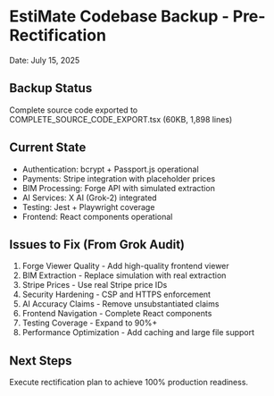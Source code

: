 # EstiMate Codebase Backup - Pre-Rectification
Date: July 15, 2025

## Backup Status
Complete source code exported to COMPLETE_SOURCE_CODE_EXPORT.tsx (60KB, 1,898 lines)

## Current State
- Authentication: bcrypt + Passport.js operational
- Payments: Stripe integration with placeholder prices
- BIM Processing: Forge API with simulated extraction
- AI Services: X AI (Grok-2) integrated
- Testing: Jest + Playwright coverage
- Frontend: React components operational

## Issues to Fix (From Grok Audit)
1. Forge Viewer Quality - Add high-quality frontend viewer
2. BIM Extraction - Replace simulation with real extraction
3. Stripe Prices - Use real Stripe price IDs
4. Security Hardening - CSP and HTTPS enforcement
5. AI Accuracy Claims - Remove unsubstantiated claims
6. Frontend Navigation - Complete React components
7. Testing Coverage - Expand to 90%+
8. Performance Optimization - Add caching and large file support

## Next Steps
Execute rectification plan to achieve 100% production readiness.